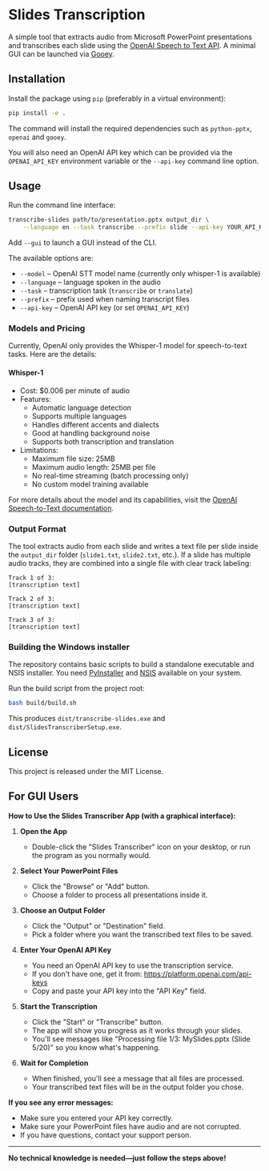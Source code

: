 # Slides Transcription

A simple tool that extracts audio from Microsoft PowerPoint presentations and transcribes each slide using the [OpenAI Speech to Text API](https://platform.openai.com/docs/guides/speech-to-text). A minimal GUI can be launched via [Gooey](https://github.com/chriskiehl/Gooey).

## Installation

Install the package using `pip` (preferably in a virtual environment):

```bash
pip install -e .
```

The command will install the required dependencies such as `python-pptx`, `openai` and `gooey`.

You will also need an OpenAI API key which can be provided via the `OPENAI_API_KEY` environment variable or the `--api-key` command line option.

## Usage

Run the command line interface:

```bash
transcribe-slides path/to/presentation.pptx output_dir \
    --language en --task transcribe --prefix slide --api-key YOUR_API_KEY
```

Add `--gui` to launch a GUI instead of the CLI.

The available options are:

* `--model` – OpenAI STT model name (currently only whisper-1 is available)
* `--language` – language spoken in the audio
* `--task` – transcription task (`transcribe` or `translate`)
* `--prefix` – prefix used when naming transcript files
* `--api-key` – OpenAI API key (or set `OPENAI_API_KEY`)

### Models and Pricing

Currently, OpenAI only provides the Whisper-1 model for speech-to-text tasks. Here are the details:

#### Whisper-1
- Cost: $0.006 per minute of audio
- Features:
  - Automatic language detection
  - Supports multiple languages
  - Handles different accents and dialects
  - Good at handling background noise
  - Supports both transcription and translation
- Limitations:
  - Maximum file size: 25MB
  - Maximum audio length: 25MB per file
  - No real-time streaming (batch processing only)
  - No custom model training available

For more details about the model and its capabilities, visit the [OpenAI Speech-to-Text documentation](https://platform.openai.com/docs/guides/speech-to-text).

### Output Format

The tool extracts audio from each slide and writes a text file per slide inside the `output_dir` folder (`slide1.txt`, `slide2.txt`, etc.). If a slide has multiple audio tracks, they are combined into a single file with clear track labeling:

```
Track 1 of 3:
[transcription text]

Track 2 of 3:
[transcription text]

Track 3 of 3:
[transcription text]
```

### Building the Windows installer

The repository contains basic scripts to build a standalone executable and NSIS installer. You need [PyInstaller](https://pyinstaller.org/) and [NSIS](https://nsis.sourceforge.io/) available on your system.

Run the build script from the project root:

```bash
bash build/build.sh
```

This produces `dist/transcribe-slides.exe` and `dist/SlidesTranscriberSetup.exe`.

## License

This project is released under the MIT License.

## For GUI Users

**How to Use the Slides Transcriber App (with a graphical interface):**

1. **Open the App**
   - Double-click the "Slides Transcriber" icon on your desktop, or run the program as you normally would.

2. **Select Your PowerPoint Files**
   - Click the "Browse" or "Add" button.
   - Choose a folder to process all presentations inside it.

3. **Choose an Output Folder**
   - Click the "Output" or "Destination" field.
   - Pick a folder where you want the transcribed text files to be saved.

4. **Enter Your OpenAI API Key**
   - You need an OpenAI API key to use the transcription service.
   - If you don't have one, get it from: https://platform.openai.com/api-keys
   - Copy and paste your API key into the "API Key" field.

5. **Start the Transcription**
   - Click the "Start" or "Transcribe" button.
   - The app will show you progress as it works through your slides.
   - You'll see messages like "Processing file 1/3: MySlides.pptx (Slide 5/20)" so you know what's happening.

6. **Wait for Completion**
   - When finished, you'll see a message that all files are processed.
   - Your transcribed text files will be in the output folder you chose.

**If you see any error messages:**
- Make sure you entered your API key correctly.
- Make sure your PowerPoint files have audio and are not corrupted.
- If you have questions, contact your support person.

---

**No technical knowledge is needed—just follow the steps above!**
